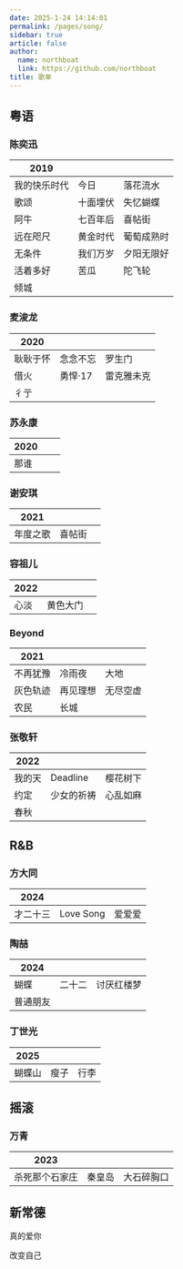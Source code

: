 ```yaml
---
date: 2025-1-24 14:14:01
permalink: /pages/song/
sidebar: true
article: false
author: 
  name: northboat
  link: https://github.com/northboat
title: 歌单
---
```


## 粤语

### 陈奕迅

| 2019         |          |            |
| ------------ | -------- | ---------- |
| 我的快乐时代 | 今日     | 落花流水   |
| 歌颂         | 十面埋伏 | 失忆蝴蝶   |
| 阿牛         | 七百年后 | 喜帖街     |
| 远在咫尺     | 黄金时代 | 葡萄成熟时 |
| 无条件       | 我们万岁 | 夕阳无限好 |
| 活着多好     | 苦瓜     | 陀飞轮     |
| 倾城         |          |            |

### 麦浚龙

| 2020     |          |            |
| -------- | -------- | ---------- |
| 耿耿于怀 | 念念不忘 | 罗生门     |
| 借火     | 勇悍·17  | 雷克雅未克 |
| 彳亍     |          |            |

### 苏永康

| 2020 |      |      |
| ---- | ---- | ---- |
| 那谁 |      |      |

### 谢安琪

| 2021     |        |      |
| -------- | ------ | ---- |
| 年度之歌 | 喜帖街 |      |

### 容祖儿

| 2022 |          |      |
| ---- | -------- | ---- |
| 心淡 | 黄色大门 |      |

### Beyond

| 2021     |          |          |
| -------- | -------- | -------- |
| 不再犹豫 | 冷雨夜   | 大地     |
| 灰色轨迹 | 再见理想 | 无尽空虚 |
| 农民     | 长城     |          |

### 张敬轩

| 2022   |            |          |
| ------ | ---------- | -------- |
| 我的天 | Deadline   | 樱花树下 |
| 约定   | 少女的祈祷 | 心乱如麻 |
| 春秋   |            |          |

## R&B

### 方大同

| 2024     |           |        |
| -------- | --------- | ------ |
| 才二十三 | Love Song | 爱爱爱 |

### 陶喆

| 2024     |        |            |
| -------- | ------ | ---------- |
| 蝴蝶     | 二十二 | 讨厌红楼梦 |
| 普通朋友 |        |            |

### 丁世光

| 2025   |      |      |
| ------ | ---- | ---- |
| 蝴蝶山 | 瘦子 | 行李 |

## 摇滚

### 万青

| 2023           |        |            |
| -------------- | ------ | ---------- |
| 杀死那个石家庄 | 秦皇岛 | 大石碎胸口 |

## 新常德

真的爱你

改变自己
